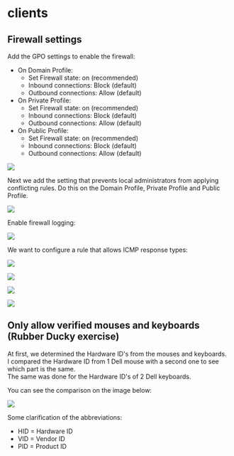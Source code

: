 # clients

## Firewall settings

Add the GPO settings to enable the firewall:

* On Domain Profile: 
  * Set Firewall state: on \(recommended\)
  * Inbound connections: Block \(default\)
  * Outbound connections: Allow \(default\)
* On Private Profile:
  * Set Firewall state: on \(recommended\)
  * Inbound connections: Block \(default\)
  * Outbound connections: Allow \(default\)
* On Public Profile:
  * Set Firewall state: on \(recommended\)
  * Inbound connections: Block \(default\)
  * Outbound connections: Allow \(default\)

![](../../.gitbook/assets/4.PNG)

Next we add the setting that prevents local administrators from applying conflicting rules. Do this on the Domain Profile, Private Profile and Public Profile.

![](../../.gitbook/assets/5.PNG)

Enable firewall logging:

![](../../.gitbook/assets/6.PNG)

We want to configure a rule that allows ICMP response types:

![](../../.gitbook/assets/7.PNG)

![](../../.gitbook/assets/8.PNG)

![](../../.gitbook/assets/9.PNG)

![](../../.gitbook/assets/10.PNG)





## Only allow verified mouses and keyboards \(Rubber Ducky exercise\)

At first, we determined the Hardware ID's from the mouses and keyboards.  
I compared the Hardware ID from 1 Dell mouse with a second one to see which part is the same.  
The same was done for the Hardware ID's of 2 Dell keyboards.

You can see the comparison on the image below:

![](../../.gitbook/assets/image%20%2811%29.png)

Some clarification of the abbreviations:

* HID = Hardware ID
* VID = Vendor ID
* PID = Product ID



